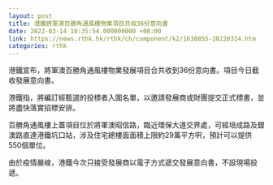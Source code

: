 ```yaml
---
layout: post
title: 港鐵將軍澳百勝角通風樓物業項目共收36份意向書
date: 2022-03-14 16:35:54.000000000 +08:00
link: https://news.rthk.hk/rthk/ch/component/k2/1638855-20220314.htm
categories: rthk
---
```


港鐵宣布，將軍澳百勝角通風樓物業發展項目合共收到36份意向書。項目今日截收發展意向書。

港鐵指，將編訂經甄選的投標者入圍名單，以邀請發展商或財團提交正式標書，並將盡快落實招標安排。

百勝角通風樓上蓋項目位於將軍澳昭信路，臨近環保大道交界處，可經培成路及銀澳路直達港鐵坑口站，涉及住宅總樓面面積上限約29萬平方呎，預計可以提供550個單位。

由於疫情嚴峻，港鐵今次只接受發展商以電子方式遞交發展意向書，不設現場投遞。
